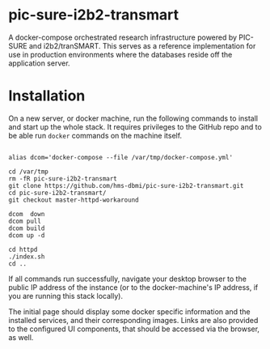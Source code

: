 # pic-sure-i2b2-transmart
A docker-compose orchestrated research infrastructure powered by PIC-SURE and i2b2/tranSMART. This serves as a reference implementation for use in production environments where the databases reside off the application server.

# Installation

On a new server, or docker machine, run the following commands to install and start up the whole stack. It requires privileges to the GitHub repo and to be able run `docker` commands on the machine itself.

```

alias dcom='docker-compose --file /var/tmp/docker-compose.yml'

cd /var/tmp
rm -fR pic-sure-i2b2-transmart
git clone https://github.com/hms-dbmi/pic-sure-i2b2-transmart.git
cd pic-sure-i2b2-transmart/
git checkout master-httpd-workaround

dcom  down
dcom pull
dcom build
dcom up -d

cd httpd
./index.sh
cd ..

```

If all commands run successfully, navigate your desktop browser to the public IP address of the instance (or to the docker-machine's IP address, if you are running this stack locally).

The initial page should display some docker specific information and the installed services, and their corresponding images. Links are also provided to the configured UI components, that should be accessed via the browser, as well.

